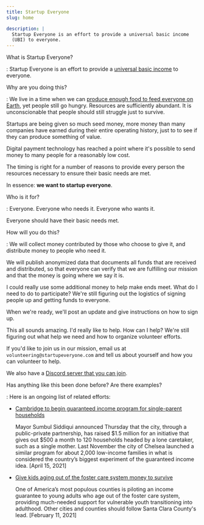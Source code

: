 ```yaml
---
title: Startup Everyone
slug: home

description: |
  Startup Everyone is an effort to provide a universal basic income
  (UBI) to everyone.
---
```


What is Startup Everyone?

: Startup Everyone is an effort to provide a [universal basic
  income](https://en.wikipedia.org/wiki/Universal_basic_income) to everyone.

Why are you doing this?

: We live in a time when we can [produce enough food to feed everyone on
  Earth](https://www.researchgate.net/publication/241746569_We_Already_Grow_Enough_Food_for_10_Billion_People_and_Still_Can't_End_Hunger),
  yet people still go hungry. Resources are sufficiently abundant. It is
  unconscionable that people should still struggle just to survive.

  Startups are being given so much seed money, more money than many companies
  have earned during their entire operating history, just to to see if they can
  produce something of value.

  Digital payment technology has reached a point where it's possible to send
  money to many people for a reasonably low cost.

  The timing is right for a number of reasons to provide every person the
  resources necessary to ensure their basic needs are met.

  In essence: **we want to startup everyone**.

Who is it for?

: Everyone. Everyone who needs it. Everyone who wants it.

  Everyone should have their basic needs met.

How will you do this?

: We will collect money contributed by those who choose to give it, and
  distribute money to people who need it.

  We will publish anonymized data that documents all funds that are received
  and distributed, so that everyone can verify that we are fulfilling our
  mission and that the money is going where we say it is.

  I could really use some additional money to help make ends meet. What do I
  need to do to participate? We're still figuring out the logistics of
  signing people up and getting funds to everyone.

  When we're ready, we'll post an update and give instructions on how to sign
  up.

  This all sounds amazing. I'd really like to help. How can I help? We're
  still figuring out what help we need and how to organize volunteer efforts.

  If you'd like to join us in our mission, email us at
  `volunteering@startupeveryone.com` and tell us about yourself and how you
  can volunteer to help.

  We also have a [Discord server that you can
  join](https://discord.gg/8f6b6ydPPq).

Has anything like this been done before? Are there examples?

: Here is an ongoing list of related efforts:

  * [Cambridge to begin guaranteed income program for single-parent households](https://www.bostonglobe.com/2021/04/15/business/cambridge-begin-guaranteed-income-program-poor-families/)

    Mayor Sumbul Siddiqui announced Thursday that the city, through a
    public-private partnership, has raised $1.5 million for an initiative
    that gives out $500 a month to 120 households headed by a lone caretaker,
    such as a single mother. Last November the city of Chelsea launched a
    similar program for about 2,000 low-income families in what is considered
    the country’s biggest experiment of the guaranteed income idea. [April
    15, 2021]

  * [Give kids aging out of the foster care system money to survive](https://theappeal.org/the-point/give-kids-aging-out-of-the-foster-care-system-money-to-survive/)

    One of America’s most populous counties is piloting an income guarantee to
    young adults who age out of the foster care system, providing much-needed
    support for vulnerable youth transitioning into adulthood. Other cities and
    counties should follow Santa Clara County's lead. [February 11, 2021]
